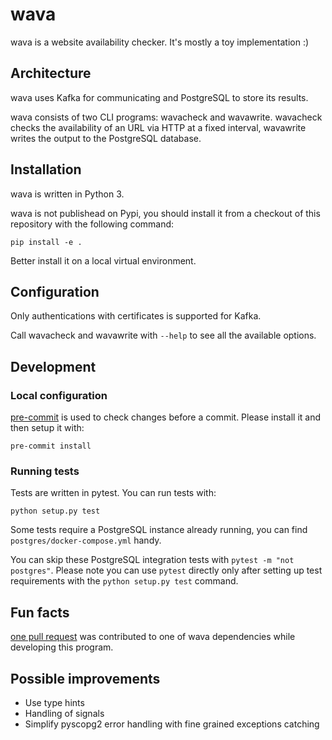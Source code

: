 # wava

wava is a website availability checker. It's mostly a toy implementation :)

## Architecture

wava uses Kafka for communicating and PostgreSQL to store its results.

wava consists of two CLI programs: wavacheck and wavawrite. wavacheck checks the availability of an URL
via HTTP at a fixed interval, wavawrite writes the output to the PostgreSQL database.

## Installation

wava is written in Python 3.

wava is not publishead on Pypi, you should install it from a checkout of this repository with the following command:

```
pip install -e .
```

Better install it on a local virtual environment.

## Configuration

Only authentications with certificates is supported for Kafka.

Call wavacheck and wavawrite with `--help` to see all the available options.

## Development

### Local configuration

[pre-commit](https://pre-commit.com/) is used to check changes before a commit. Please install it and then setup it with:

```
pre-commit install
```

### Running tests

Tests are written in pytest. You can run tests with:

```
python setup.py test
```

Some tests require a PostgreSQL instance already running, you can find `postgres/docker-compose.yml` handy.

You can skip these PostgreSQL integration tests with `pytest -m "not postgres"`. Please note you can use `pytest` directly only after setting up test requirements with the `python setup.py test` command.


## Fun facts

[one pull request](https://github.com/kvesteri/validators/pull/186) was contributed to one of wava dependencies while developing this program.


## Possible improvements

- Use type hints
- Handling of signals
- Simplify pyscopg2 error handling with fine grained exceptions catching
